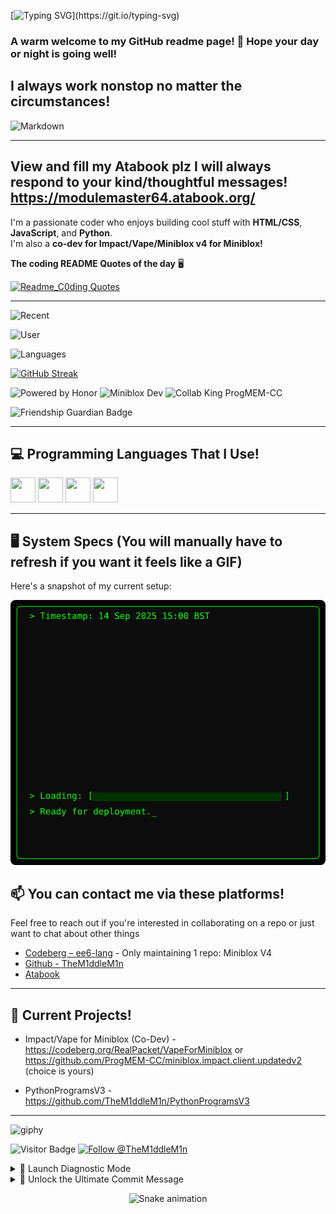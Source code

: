 [![Typing SVG](https://readme-typing-svg.demolab.com?font=Fira+Code&size=18&duration=1750&pause=1000&color=6EB891&background=FF141400&width=435&lines=Hey+there!+TheM1ddleM1n+here!;Welcome+to+my+github+readme!;I+love+coding;HMTL%2C+Python+and+JS+wizard.;always+wishing+everyone+a+great+day+%3AD;Learn+Python+its+easy+to+understand!)](https://git.io/typing-svg)

### A warm welcome to my GitHub readme page! 👋 Hope your day or night is going well!

## I always work nonstop no matter the circumstances!

![Markdown](https://img.shields.io/badge/Markdown-000000?logo=markdown&logoColor=white)

-------------------------------------------------------------------------------------------------------------
View and fill my Atabook plz I will always respond to your kind/thoughtful messages!                       
https://modulemaster64.atabook.org/                                                                        
-------------------------------------------------------------------------------------------------------------
I'm a passionate coder who enjoys building cool stuff with **HTML/CSS**, **JavaScript**, and **Python**.  
I'm also a **co-dev for Impact/Vape/Miniblox v4 for Miniblox!**

**The coding README Quotes of the day** 🖥️

[![Readme_C0ding Quotes](https://quotes-github-readme.vercel.app/api?type=horizontal&theme=dark)](https://github.com/piyushsuthar/github-readme-quotes)

---

![Recent](https://gitmystat.vercel.app/recent?username=TheM1ddleM1n)

![User](https://gitmystat.vercel.app/user?username=TheM1ddleM1n)

![Languages](https://gitmystat.vercel.app/top?theme=tokyo&username=TheM1ddleM1n&layout=bar)

[![GitHub Streak](https://github-readme-streak-stats-eight.vercel.app?user=TheM1ddleM1n&theme=tokyonight&hide_border=true&border_radius=10)](https://git.io/streak-stats)

![Powered by Honor](https://img.shields.io/badge/Powered%20by-Honor!-blue?style=for-the-badge&logo=javascript&logoColor=white)
![Miniblox Dev](https://img.shields.io/badge/MinibloxScripter-Developer!-orange?style=for-the-badge&logo=code&logoColor=white)
![Collab King ProgMEM-CC](https://img.shields.io/badge/Collab%20King-ProgMEM--CC-red?style=for-the-badge&logo=javascript)

![Friendship Guardian Badge](https://img.shields.io/badge/Friendship-Guardian-ff69b4?style=for-the-badge)

---

## 💻 Programming Languages That I Use!

<img src="https://cdn.jsdelivr.net/gh/devicons/devicon/icons/html5/html5-original.svg" width="40" height="40"/> 
<img src="https://cdn.jsdelivr.net/gh/devicons/devicon/icons/css3/css3-original.svg" width="40" height="40"/>
<img src="https://cdn.jsdelivr.net/gh/devicons/devicon/icons/javascript/javascript-original.svg" width="40" height="40"/>
<img src="https://cdn.jsdelivr.net/gh/devicons/devicon/icons/python/python-original.svg" width="40" height="40"/>

---

## 🖥️ System Specs (You will manually have to refresh if you want it feels like a GIF)

Here's a snapshot of my current setup:

![My_Specification](./assets/terminal.svg)



## 📫 You can contact me via these platforms!

Feel free to reach out if you're interested in collaborating on a repo or just want to chat about other things

- [Codeberg – ee6-lang](https://codeberg.org/ee6-lang) - Only maintaining 1 repo: Miniblox V4
- [Github - TheM1ddleM1n](https://github.com/TheM1ddleM1n)
- [Atabook](https://modulemaster64.atabook.org/)

---

## 🧪 Current Projects!

- Impact/Vape for Miniblox (Co-Dev) - https://codeberg.org/RealPacket/VapeForMiniblox or https://github.com/ProgMEM-CC/miniblox.impact.client.updatedv2 (choice is yours)

- PythonProgramsV3 - https://github.com/TheM1ddleM1n/PythonProgramsV3

---

![giphy](https://github.com/user-attachments/assets/2e6b2051-0452-46cb-847c-9dd38a437f65)

![Visitor Badge](https://visitor-badge.laobi.icu/badge?page_id=ModuleMaster64)
[![Follow @TheM1ddleM1n](https://img.shields.io/github/followers/ModuleMaster64?label=Follow&style=social)](https://github.com/TheM1ddleM1n)

<details>
<summary>🧨 Launch Diagnostic Mode</summary>

$ initializing miniblox-ops --mode debug...
✓ Boot sequence triggered  
✓ ModuleMaster64 identity verified  
✓ Guardian of the Galaxy: Active  
✓ Snack protocols: 🍫 detected 3s  
—

Running diagnostic...

[WARN] Recursive recursion detected  
[INFO] Miniblox script velocity: 10000 rpm a sec
[ERROR] Meme threshold exceeded. System giggling uncontrollably.  
[SYS] Unused codebase fragments found in dimension 4D.

Injecting humor here...  
Overclocking README enthusiasm...  
Deploying lots of surprises...

  .--.      .--.      .--.      .--.    
 ( o_O)    ( -_-)    ( ʘ‿ʘ )   (='.'=)   
 /|  |      /|  |      /|  |     /|  |\   

>>> All systems nominal. Vibes: immaculate! :copilot:

</details>

<details>
<summary>🧠 Unlock the Ultimate Commit Message</summary>

Solve this riddle to receive access to `golden_branch_of_truth`:

> I’m used in haste but break in shame,  
> A developer regrets me, yet I still remain.  
> What am I?

(Hint: It's the reason behind every frantic rollback)

Answer: `git push --force` 😈  
Well done! you may now join the README Illuminati.

</details>

<!-- ## 🐍 TheM1ddleM1n's Contribution Snakey -->

<p align="center">
  <img src="https://raw.githubusercontent.com/TheM1ddleM1n/TheM1ddleM1noutput/github-contribution-grid-snake-dark.svg" alt="Snake animation" />
</p>
